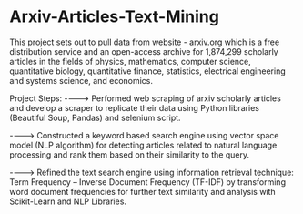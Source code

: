 # Arxiv-Articles-Text-Mining

This project sets out to pull data from website - arxiv.org which is a free distribution service and an open-access archive for 1,874,299 scholarly articles in the fields of physics, mathematics, computer science, quantitative biology, quantitative finance, statistics, electrical engineering and systems science, and economics.

Project Steps:
 ----> 
 Performed web scraping of arxiv scholarly articles and develop a scraper to replicate their data using Python libraries (Beautiful Soup, Pandas) and selenium script.
       
 ----> 
Constructed a keyword based search engine using vector space model (NLP algorithm) for detecting articles related to natural language processing and rank them based on            their similarity to the query.

 ---->
Refined the text search engine using information retrieval technique: Term Frequency – Inverse Document Frequency (TF-IDF) by transforming word document frequencies for            further text similarity and analysis with Scikit-Learn and NLP Libraries.
